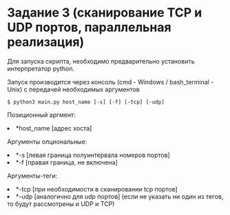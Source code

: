 Задание 3 (сканирование TCP и UDP портов, параллельная реализация)
=====================
Для запуска скрипта, необходимо предварительно установить интерпретатор python.

Запуск производится через консоль (cmd - Windows / bash_terminal - Unix) с передачей необходимых аргументов

    $ python3 main.py host_name [-s] [-f] [-tcp] [-udp]
Позиционный аргмент:
  <li>
  *host_name [адрес хоста]
 
Аргументы опциональные:
  <li>
  *-s [левая граница полуинтервала номеров портов]
  <li>
  *-f [правая граница, не включена]

Аргументы-теги:
  <li>
  *-tcp [при необходимости в сканировании tcp портов]
  <li>
  *-udp [аналогично для udp портов]
  (если не указать ни один из тегов, то будут рассмотрены и UDP и TCP)
